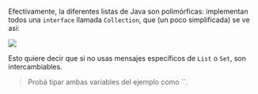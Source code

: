 <!-- ¿Ves algo en común entre las listas y los sets? ¿No te parecen muy, muy parecidos? Repasemos su interfaz: -->

Efectivamente, la diferentes listas de Java son polimórficas: implementan todos una `interface` llamada `Collection`, que (un poco simplificada) se ve así:

<!--
interface Collection {
  int size()
  boolean isEmpty()
  boolean contains(elemento)
  void add(elemento)
  void remove(elemento)
  void clear()
}

interface List implements Collection {
  int indexOf(elemento)
}

interface Set implements Collection {

}

interface Otras implements Collection {

}
-->

<img src="http://www.plantuml.com/plantuml/png/VOvD2W8n34RtFKMMupd4dJ0BJr3RRo3G9aCR1d_mxdOGn3BgCY-FnyTYA9CFeBscX62iGdT7n69K-OPXruwpQe8Nudh8irqx5bJCizG12HbYkZuNvKW-nYqioBfWoqEBbHP-ECVlJKUkHfpdbro_RMI9k8pJHx0hdF0xq9kZ5L__kKy0">

Esto quiere decir que si no usas mensajes específicos de `List` o `Set`, son intercambiables.

> Probá tipar ambas variables del ejemplo como ``.
